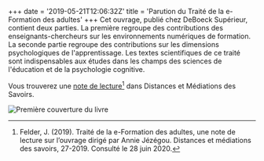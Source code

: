 +++
date = '2019-05-21T12:06:32Z'
title = 'Parution du Traité de la e-Formation des adultes'
+++
Cet ouvrage, publié chez DeBoeck Supérieur, contient deux parties. La première regroupe des contributions des enseignants-chercheurs sur les environnements numériques de formation. La seconde partie regroupe des contributions sur les dimensions psychologiques de l'apprentissage. Les textes scientifiques de ce traité sont indispensables aux études dans les champs des sciences de l'éducation et de la psychologie cognitive.

Vous trouverez une [note de lecture](https://journals.openedition.org/dms/4122)[^1] dans Distances et Médiations des Savoirs.

![Première couverture du livre](/images/traite_e-for.png)

[^1]: Felder, J. (2019). Traité de la e-Formation des adultes, une note de lecture sur l’ouvrage dirigé par Annie Jézégou. Distances et médiations des savoirs, 27-2019. Consulté le 28 juin 2020.
